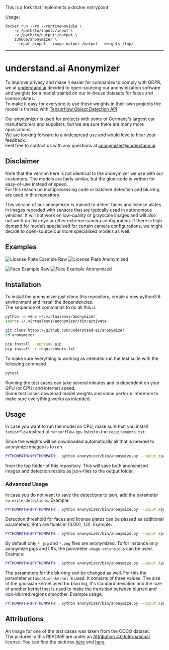 This is a fork that implements a docker entrypoint

Usage:

```
docker run --rm --runtime=nvidia \
	-v /path/to/input:/input \
	-v /path/to/output:/output \
	z3n666/anonymizer \
	--input /input --image-output /output --weights /tmp/
```

---

# understand.ai Anonymizer

To improve privacy and make it easier for companies to comply with GDPR, we at [understand.ai](https://understand.ai/) 
decided to open-sourcing our anonymization software and weights for a model trained on our in-house datasets 
for faces and license plates.  
To make it easy for everyone to use these weights in their own projects the model is trained with 
[Tensorflow Object Detection API](https://github.com/tensorflow/models/tree/master/research/object_detection).

Our anonymizer is used for projects with some of Germany's largest car manufacturers and suppliers,
but we are sure there are many more applications.  
We are looking forward to a widespread use and would love to hear your feedback.  
Feel free to contact us with any questions at anonymizer@understand.ai.


## Disclaimer

Note that the version here is not identical to the anonymizer we use with our customers. The models are fairly similar,
but the glue-code is written for easy-of-use instead of speed.  
For this reason no multiprocessing code or batched detection and blurring are used in this repository.

This version of our anonymizer is trained to detect faces and license plates in images recorded with sensors that are
typically used in autonomous vehicles. It will not work on low-quality or grayscale images and will also not work on 
fish-eye or other extreme camera  configuration.
If there is high demand for models specialised for certain camera configurations, we might decide to open-source our 
more specialised models as well.


## Examples

![License Plate Example Raw](images/coco02.jpg?raw=true "Title")
![License Plate Anonymized](images/coco02_anonymized.jpg?raw=true "Title")

![Face Example Raw](images/coco01.jpg?raw=true "Title")
![Face Example Anonymized](images/coco01_anonymized.jpg?raw=true "Title")


## Installation

To install the anonymizer just clone this repository, create a new python3.6 environment and install the dependencies.  
The sequence of commands to do all this is

```bash
python -m venv ~/.virtualenvs/anonymizer
source ~/.virtualenvs/anonymizer/bin/activate

git clone https://github.com/understand-ai/anonymizer
cd anonymizer

pip install --upgrade pip
pip install -r requirements.txt
```

To make sure everything is working as intended run the test suite with the following command

```bash
pytest
```

Running the test cases can take several minutes and is dependent on your GPU (or CPU) and internet speed.  
Some test cases download model weights and some perform inference to make sure everything works as intended.


## Usage

In case you want to run the model on CPU, make sure that you install `tensorflow` instead of `tensorflow-gpu` listed
in the `requirements.txt`.

Since the weights will be downloaded automatically all that is needed to anonymize images is to run

```bash
PYTHONPATH=$PYTHONPATH:. python anonymizer/bin/anonymize.py --input /path/to/input_folder --image-output /path/to/output_folder --weights /path/to/store/weights
```

from the top folder of this repository. This will save both anonymized images and detection results as json-files to
the output folder.

### Advanced Usage

In case you do not want to save the detections to json, add the parameter `no-write-detections`.
Example:

```bash
PYTHONPATH=$PYTHONPATH:. python anonymizer/bin/anonymize.py --input /path/to/input_folder --image-output /path/to/output_folder --weights /path/to/store/weights --no-write-detections
```

Detection threshold for faces and license plates can be passed as additional parameters.
Both are floats in [0.001, 1.0]. Example:

```bash
PYTHONPATH=$PYTHONPATH:. python anonymizer/bin/anonymize.py --input /path/to/input_folder --image-output /path/to/output_folder --weights /path/to/store/weights --face-threshold=0.1 --plate-threshold=0.9
```

By default only `*.jpg` and `*.png` files are anonymized. To for instance only anonymize jpgs and tiffs, 
the parameter `image-extensions` can be used. Example:

```bash
PYTHONPATH=$PYTHONPATH:. python anonymizer/bin/anonymize.py --input /path/to/input_folder --image-output /path/to/output_folder --weights /path/to/store/weights --image-extensions=jpg,tiff
```

The parameters for the blurring can be changed as well. For this the parameter `obfuscation-kernel` is used.
It consists of three values: The size of the gaussian kernel used for blurring, it's standard deviation and the size
of another kernel that is used to make the transition between blurred and non-blurred regions smoother.
Example usage:

```bash
PYTHONPATH=$PYTHONPATH:. python anonymizer/bin/anonymize.py --input /path/to/input_folder --image-output /path/to/output_folder --weights /path/to/store/weights --obfuscation-kernel="65,3,19"
```

## Attributions

An image for one of the test cases was taken from the COCO dataset.  
The pictures in this README are under an [Attribution 4.0 International](https://creativecommons.org/licenses/by/4.0/legalcode) license.
You can find the pictures [here](http://farm4.staticflickr.com/3081/2289618559_2daf30a365_z.jpg) and [here](http://farm8.staticflickr.com/7062/6802736606_ed325d0452_z.jpg).
